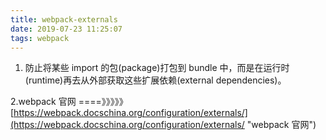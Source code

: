 ```yaml
---
title: webpack-externals
date: 2019-07-23 11:25:07
tags: webpack
---
```

1. 防止将某些 import 的包(package)打包到 bundle 中，而是在运行时(runtime)再去从外部获取这些扩展依赖(external dependencies)。

2.webpack 官网  ====》》》》》
[https://webpack.docschina.org/configuration/externals/](https://webpack.docschina.org/configuration/externals/ "webpack 官网")